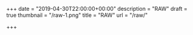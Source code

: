 +++
date = "2019-04-30T22:00:00+00:00"
description = "RAW"
draft = true
thumbnail = "/raw-1.png"
title = "RAW"
url = "/raw/"

+++
